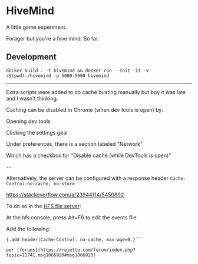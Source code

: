 # HiveMind

A little game experiment.

Forager but you're a hive mind. So far.

## Development

`docker build . -t hivemind && docker run --init -it -v /$(pwd):/hivemind -p 5000:5000 hivemind`

---

Extra scripts were added to do cache busting manually but boy it was late and I wasn't thinking.

Caching can be disabled in Chrome (when dev tools is open) by:

Opening dev tools 

Clicking the settings gear

Under preferences, there is a section labeled "Network"

Which has a checkbox for "Disable cache (while DevTools is open)"

--

Alternatively, the server can be configured with a response header `Cache-Control:no-cache, no-store`

https://stackoverflow.com/a/23944114/5450892

To do so in the [HFS file server](https://www.rejetto.com/hfs/):

At the hfs console, press Alt+F6 to edit the events file

Add the following:
```[+request]
{.add header|Cache-Control: no-cache, max-age=0.}```

per [forums](https://rejetto.com/forum/index.php?topic=11741.msg1066920#msg1066920)